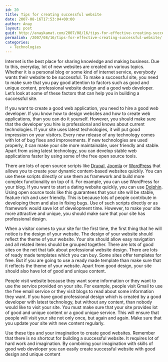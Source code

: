 ```yaml
---
id: 20
title: Tips for creating successful website
date: 2007-08-16T17:53:04+00:00
author: Anay
layout: post
guid: http://anaykamat.com/2007/08/16/tips-for-effective-creating-successful-website/
permalink: /2007/08/16/tips-for-effective-creating-successful-website/
categories:
  - Technologies
---
```

Internet is the best place for sharing knowledge and making business. Due to this, everyday, lot of new websites are created on various topics. Whether it is a personal blog or some kind of internet service, everybody wants their website to be successful. To make a successful site, you need to make sure that you pay good attention to factors such as good and unique content, professional website design and a good web developer. Let’s look at some of these factors that can help you in building a successful site.

If you want to create a good web application, you need to hire a good web developer. If you know how to design websites and how to create web applications, than you can do it yourself. However, you should make sure that the developer you hire is professional and knows about current technologies. If your site uses latest technologies, it will put good impression on your visitors. Every new release of any technology comes with lot of bug fixes and improvements. If new technologies are used properly, it can make your site more maintainable, user friendly and stable. Apart from using latest technology, you can develop stable web applications faster by using some of the free open source tools.

There are lots of open source scripts like <a href="http://drupal.org/" target="_blank">Drupal</a>, <a href="http://www.joomla.org/" target="_blank">Joomla</a> or <a href="http://wordpress.org/" target="_blank">WordPress</a> that allows you to create your dynamic content-based websites quickly. You can use these scripts directly or use them as framework and build more complex functionality on top of it. For example, you can use WordPress for your blog. If you want to start a dating website quickly, you can use <a href="http://www.boonex.com/products/dolphin" target="_blank">Dolphin</a>. Using open source tools like this guarantees that your site will be stable, feature rich and user friendly. This is because lots of people contribute in developing them and also in fixing bugs. Use of such scripts directly or as framework would save lot of development time. However, to make your site more attractive and unique, you should make sure that your site has professional design.

When a visitor comes to your site for the first time, the first thing that he will notice is the design of your website. The design of your website should reflect the theme of your website. Your site should allow easy navigation and all related items should be grouped together. There are lots of good sites on the net that talk about professional website design. There are lots of ready made templates which you can buy. Some sites offer templates for free. But if you are going to use a ready made template than make sure that it reflects the theme of your website. Apart from good design, your site should also have lot of good and unique content.

People visit website because they want some information or they want to use the service provided on your site. For example, people visit Gmail to use the free email service or they visit blogs to read about some information they want. If you have good professional design which is created by a good developer with latest technology, but without any content, than nobody would like to visit your site. You must make sure that your site provides lot of good and unique content or a good unique service. This will ensure that people will visit your site not only once, but again and again. Make sure that you update your site with new content regularly.

Use these tips and your imagination to create good websites. Remember that there is no shortcut for building a successful website. It requires lot of hard work and imagination. By combining your imagination with skills of good web developer you can easily create successful website with good design and unique content